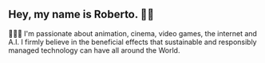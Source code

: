 ## Hey, my name is Roberto. 👋🏽

💾🌐🎲
I'm passionate about animation, cinema, video games, the internet and A.I. 
I firmly believe in the beneficial effects that sustainable and responsibly managed technology can have all around the World.
